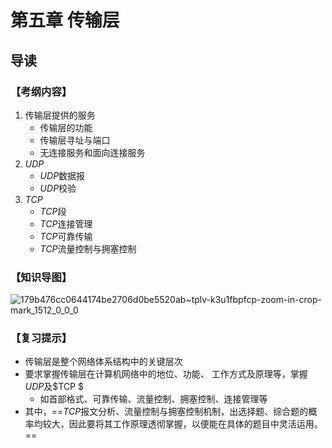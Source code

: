 # 第五章 传输层

## 导读

### 【考纲内容】

1.   传输层提供的服务
     +   传输层的功能
     +   传输层寻址与端口
     +   无连接服务和面向连接服务
2.   $UDP$
     +   $UDP$数据报
     +   $UDP$校验
3.   $TCP$
     +   $TCP$段
     +   $TCP$连接管理
     +   $TCP$可靠传输
     +   $TCP$流量控制与拥塞控制

### 【知识导图】

![179b476cc0644174be2706d0be5520ab~tplv-k3u1fbpfcp-zoom-in-crop-mark_1512_0_0_0](https://trouvaille-oss.oss-cn-beijing.aliyuncs.com/picList/202307271126730.webp)

### 【复习提示】

+   传输层是整个网络体系结构中的关键层次
+   要求掌握传输层在计算机网络中的地位、功能、 工作方式及原理等，掌握$UDP$及$TCP $
    +   如首部格式、可靠传输、流量控制、拥塞控制、连接管理等
+   其中，==$TCP$报文分析、流量控制与拥塞控制机制，出选择题、综合题的概率均较大，因此要将其工作原理透彻掌握，以便能在具体的题目中灵活运用。==
